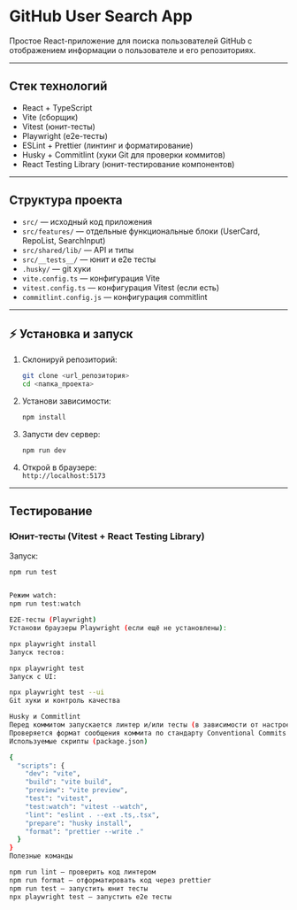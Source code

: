 # GitHub User Search App

Простое React-приложение для поиска пользователей GitHub с отображением информации о пользователе и его репозиториях.

---

##  Стек технологий

- React + TypeScript  
- Vite (сборщик)  
- Vitest (юнит-тесты)  
- Playwright (e2e-тесты)  
- ESLint + Prettier (линтинг и форматирование)  
- Husky + Commitlint (хуки Git для проверки коммитов)  
- React Testing Library (юнит-тестирование компонентов)  

---

##  Структура проекта

- `src/` — исходный код приложения  
- `src/features/` — отдельные функциональные блоки (UserCard, RepoList, SearchInput)  
- `src/shared/lib/` — API и типы  
- `src/__tests__/` — юнит и e2e тесты  
- `.husky/` — git хуки  
- `vite.config.ts` — конфигурация Vite  
- `vitest.config.ts` — конфигурация Vitest (если есть)  
- `commitlint.config.js` — конфигурация commitlint  

---

## ⚡ Установка и запуск

1. Склонируй репозиторий:

    ```bash
    git clone <url_репозитория>
    cd <папка_проекта>
    ```

2. Установи зависимости:

    ```bash
    npm install
    ```

3. Запусти dev сервер:

    ```bash
    npm run dev
    ```

4. Открой в браузере:  
   `http://localhost:5173`

---

##  Тестирование

### Юнит-тесты (Vitest + React Testing Library)

Запуск:

```bash
npm run test


Режим watch:
npm run test:watch

E2E-тесты (Playwright)
Установи браузеры Playwright (если ещё не установлены):

npx playwright install
Запуск тестов:

npx playwright test
Запуск с UI:

npx playwright test --ui
Git хуки и контроль качества

Husky и Commitlint
Перед коммитом запускается линтер и/или тесты (в зависимости от настроек)
Проверяется формат сообщения коммита по стандарту Conventional Commits
Используемые скрипты (package.json)

{
  "scripts": {
    "dev": "vite",
    "build": "vite build",
    "preview": "vite preview",
    "test": "vitest",
    "test:watch": "vitest --watch",
    "lint": "eslint . --ext .ts,.tsx",
    "prepare": "husky install",
    "format": "prettier --write ."
  }
}
Полезные команды

npm run lint — проверить код линтером
npm run format — отформатировать код через prettier
npm run test — запустить юнит тесты
npx playwright test — запустить e2e тесты

